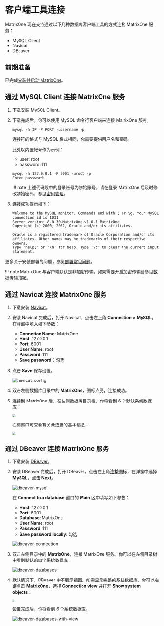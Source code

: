 # 客户端工具连接

MatrixOne 现在支持通过以下几种数据库客户端工具的方式连接 MatrixOne 服务：

- MySQL Client
- Navicat
- DBeaver

## 前期准备

已完成[安装并启动 MatrixOne](../../Get-Started/install-standalone-matrixone.md)。

## 通过 MySQL Client 连接 MatrixOne 服务

1. 下载安装 [MySQL Client](https://dev.mysql.com/downloads/installer/)。

2. 下载完成后，你可以使用 MySQL 命令行客户端来连接 MatrixOne 服务。

    ```
    mysql -h IP -P PORT -uUsername -p
    ```

    连接符的格式与 MySQL 格式相同，你需要提供用户名和密码。

    此处以内置帐号作为示例：

    - user: root
    - password: 111

    ```
    mysql -h 127.0.0.1 -P 6001 -uroot -p
    Enter password:
    ```

    !!! note
        上述代码段中的登录账号为初始账号，请在登录 MatrixOne 后及时修改初始密码，参见[密码管理](../../Security/password-mgmt.md)。

3. 连接成功提示如下：

    ```
    Welcome to the MySQL monitor. Commands end with ; or \g. Your MySQL connection id is 1031
    Server version: 8.0.30-MatrixOne-v1.0.1 MatrixOne
    Copyright (c) 2000, 2022, Oracle and/or its affiliates.

    Oracle is a registered trademark of Oracle Corporation and/or its affiliates. Other names may be trademarks of their respective owners.
    Type 'help;' or '\h' for help. Type '\c' to clear the current input statement.
    ```

更多关于安装部署的问题，参见[部署常见问题](../../FAQs/deployment-faqs.md)。

!!! note
    MatrixOne 与客户端默认是非加密传输，如果需要开启加密传输请参见[数据传输加密](../../Security/TLS-introduction.md)。

## 通过 Navicat 连接 MatrixOne 服务

1. 下载安装 [Navicat](https://www.navicat.com/en/products)。

2. 安装 Navicat 完成后，打开 Navicat，点击左上角 **Connection > MySQL**，在弹窗中填入如下参数：

    - **Connction Name**: MatrixOne
    - **Host**: 127.0.0.1
    - **Port**: 6001
    - **User Name**: root
    - **Password**: 111
    - **Save password**：勾选

3. 点击 **Save** 保存设置。

    ![navicat_config](https://community-shared-data-1308875761.cos.ap-beijing.myqcloud.com/artwork/docs/develop/navicat-config.png)

4. 双击左侧数据库目录中的 **MatrixOne**，图标点亮，连接成功。

5. 连接到 MatrixOne 后，在左侧数据库目录栏，你将看到 6 个默认系统数据库：

    <img src="https://community-shared-data-1308875761.cos.ap-beijing.myqcloud.com/artwork/docs/develop/navicat-databases.png"  style="zoom: 60%;" />

    右侧窗口可查看有关此连接的基本信息：

    <img src="https://community-shared-data-1308875761.cos.ap-beijing.myqcloud.com/artwork/docs/develop/navicat-connection.png"  style="zoom: 60%;" />

## 通过 DBeaver 连接 MatrixOne 服务

1. 下载安装 [DBeaver](https://dbeaver.io/download/)。

2. 安装 DBeaver 完成后，打开 DBeaver，点击左上角**连接**图标，在弹窗中选择 **MySQL**，点击 **Next**。

    ![dbeaver-mysql](https://community-shared-data-1308875761.cos.ap-beijing.myqcloud.com/artwork/docs/develop/dbeaver-mysql.png)

    在 **Connect to a database** 窗口的 **Main** 区中填写如下参数：

    - **Host**: 127.0.0.1
    - **Port**: 6001
    - **Database**: MatrixOne
    - **User Name**: root
    - **Password**: 111
    - **Save password locally**: 勾选

    ![dbeaver-connection](https://community-shared-data-1308875761.cos.ap-beijing.myqcloud.com/artwork/docs/develop/dbeaver-connection.png)

3. 双击左侧目录中的 **MatrixOne**，连接 MatrixOne 服务。你可以在左侧目录树中看到默认的四个系统数据库：

    ![dbeaver-databases](https://community-shared-data-1308875761.cos.ap-beijing.myqcloud.com/artwork/docs/develop/dbeaver-databases.png)

4. 默认情况下，DBeaver 中不展示视图。如需显示完整的系统数据库，你可以右键单击 **MatrixOne**，选择 **Connection view** 并打开 **Show system objects**：

    <img src="https://community-shared-data-1308875761.cos.ap-beijing.myqcloud.com/artwork/docs/develop/show-system-objects.png"  style="zoom: 40%;" />

    设置完成后，你将看到 6 个系统数据库。

    ![dbeaver-databases-with-view](https://community-shared-data-1308875761.cos.ap-beijing.myqcloud.com/artwork/docs/develop/dbeaver-databases-with-view.png)
